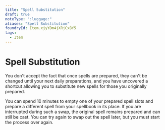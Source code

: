 ```yaml
---
title: "Spell Substitution"
draft: true
noteType: ":luggage:"
aliases: "Spell Substitution"
foundryId: Item.xjyYDm4jXRjCxBY5
tags:
  - Item
---
```


# Spell Substitution

You don't accept the fact that once spells are prepared, they can't be changed until your next daily preparations, and you have uncovered a shortcut allowing you to substitute new spells for those you originally prepared.

You can spend 10 minutes to empty one of your prepared spell slots and prepare a different spell from your spellbook in its place. If you are interrupted during such a swap, the original spell remains prepared and can still be cast. You can try again to swap out the spell later, but you must start the process over again.
